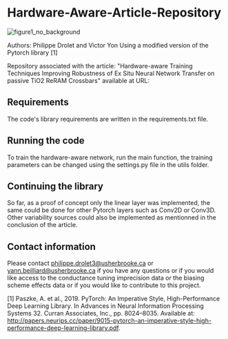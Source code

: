 # Hardware-Aware-Article-Repository

![figure1_no_background](https://user-images.githubusercontent.com/83427055/223422836-7b786cd5-9100-4251-b6e0-791cbe28cd66.png)


Authors: Philippe Drolet and Victor Yon
Using a modified version of the Pytorch library [1]

Repository associated with the article: "Hardware-aware Training Techniques Improving Robustness of Ex Situ Neural Network Transfer on passive TiO2 ReRAM Crossbars" available at URL: 
## Requirements

The code's library requirements are written in the requirements.txt file.

## Running the code

To train the hardware-aware network, run the main function, the training parameters can be changed using the settings.py file in the utils folder.

## Continuing the library

So far, as a proof of concept only the linear layer was implemented, the same could be done for other Pytorch layers such as Conv2D or Conv3D. Other variability sources could also be implemented as mentionned in the conclusion of the article.


## Contact information

Please contact philippe.drolet3@usherbrooke.ca or yann.beilliard@usherbrooke.ca if you have any questions or if you would like access to the conductance tuning imprecision data or the biasing scheme effects data or if you would like to contribute to this project. 

[1] Paszke, A. et al., 2019. PyTorch: An Imperative Style, High-Performance Deep Learning Library. In Advances in Neural Information Processing Systems 32. Curran Associates, Inc., pp. 8024–8035. Available at: http://papers.neurips.cc/paper/9015-pytorch-an-imperative-style-high-performance-deep-learning-library.pdf.
